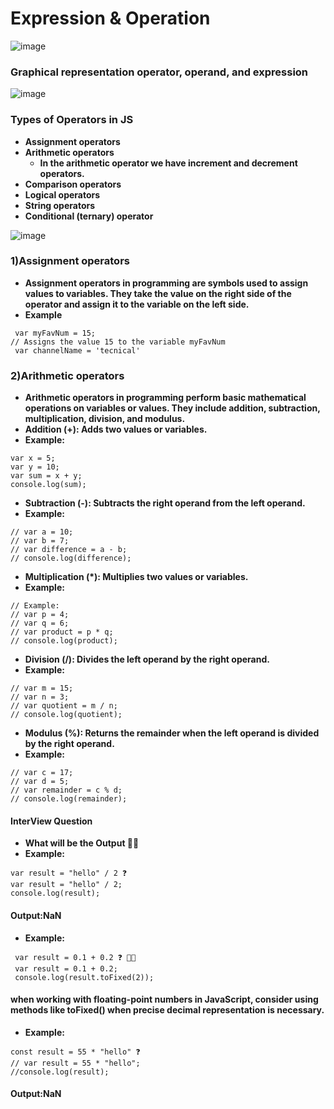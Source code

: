 # Expression & Operation

![image](https://github.com/user-attachments/assets/ffe09cfd-8101-4857-8437-a89ab23689e3)
### Graphical representation operator, operand, and expression
![image](https://github.com/user-attachments/assets/980501fc-8e7d-44bf-9209-093465ee8af2)

### Types of Operators in JS
- **Assignment operators**
- **Arithmetic operators**
  - **In the arithmetic operator we have increment and decrement operators.**
- **Comparison operators**
- **Logical operators**
- **String operators**
- **Conditional (ternary) operator**

![image](https://github.com/user-attachments/assets/1ae216ff-9f37-4003-871e-901329f9d78c)

### 1)Assignment operators
- **Assignment operators in programming are symbols used to assign values to variables. They take the value on the right side of the operator and assign it to the variable on the left side.**
- **Example**
```
 var myFavNum = 15;
// Assigns the value 15 to the variable myFavNum
 var channelName = 'tecnical'
```
### 2)Arithmetic operators
- **Arithmetic operators in programming perform basic mathematical operations on variables or values. They include addition, subtraction, multiplication, division, and modulus.**
- **Addition (+): Adds two values or variables.**
- **Example:**
```
var x = 5;
var y = 10;
var sum = x + y;
console.log(sum);
```
- **Subtraction (-): Subtracts the right operand from the left operand.**
- **Example:**
```
// var a = 10;
// var b = 7;
// var difference = a - b;
// console.log(difference);
```
- **Multiplication (*): Multiplies two values or variables.**
- **Example:**
```
// Example:
// var p = 4;
// var q = 6;
// var product = p * q;
// console.log(product);
```
- **Division (/): Divides the left operand by the right operand.**
- **Example:**
```
// var m = 15;
// var n = 3;
// var quotient = m / n;
// console.log(quotient);
```
- **Modulus (%): Returns the remainder when the left operand is divided by the right operand.**
- **Example:**
```
// var c = 17;
// var d = 5;
// var remainder = c % d;
// console.log(remainder);
```
#### InterView Question
- **What will be the Output 🤔💭**
- **Example:**
```
var result = "hello" / 2 ❓
var result = "hello" / 2;
console.log(result);
```
#### Output:NaN
- **Example:**
```
 var result = 0.1 + 0.2 ❓ 🤔💭
 var result = 0.1 + 0.2;
 console.log(result.toFixed(2));
```
#### when working with floating-point numbers in JavaScript, consider using methods like toFixed() when precise decimal representation is necessary.
- **Example:**
```
const result = 55 * "hello" ❓
// var result = 55 * "hello";
//console.log(result);
```
#### Output:NaN
